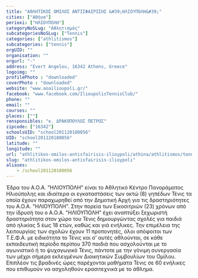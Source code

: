 ```yaml
---
title: "ΑΘΛΗΤΙΚΟΣ ΟΜΙΛΟΣ ΑΝΤΙΣΦΑΙΡΙΣΗΣ &#39;ΗΛΙΟΥΠΟΛΗ&#39;"
cities: ["Αθήνα"]
perioxi: ["ΗΛΙΟΥΠΟΛΗ"]
categoryNoSLug: "Αθλητισμός"
subcategoriesNoSLug: ["Tennis"]
categories: ["athlitismos"]
subcategories: ["tennis"]
orgUID: ""
organisation: ""
orgurl: "-"
address: "Evert Angelou, 16342 Athens, Greece"
logoimg: ""
profilePhoto : "downloaded"
coverPhoto : "downloaded"
website: "www.aoailioupoli.gr/"
facebook: "www.facebook.com/IlioupolisTennisClub/"
phone: ""
email: ""
courses: ""
places: [""]
rensponsibles: "κ. ΔΡΑΚΟΠΟΥΛΟΣ ΠΕΤΡΟΣ"
zipcode: ["16342"]
schoolsUID: "school201120180056"
UID: "school201120180056"
latitude: ""
longitude: ""
url: "athlitikos-omilos-antisfairisis-ilioypoli/athina/athlitismos/tennis"
slug: "athlitikos-omilos-antisfairisis-ilioypoli"
aliases:
    - /school201120180056
---
```





Έδρα του Α.Ο.Α. &quot;ΗΛΙΟΥΠΟΛΗ&quot; είναι το Αθλητικό Κέντρο Πανοράματος Ηλιούπολης και ιδιαίτερα οι εγκαταστάσεις των οκτώ (8) γηπέδων Τένις τα οποία έχουν παραχωρηθεί από την Δημοτική Αρχή για τις δραστηριότητες του Α.Ο.Α. &quot;ΗΛΙΟΥΠΟΛΗ&quot;. Στην πορεία των Εικοσιτριών (23) χρόνων από την ίδρυσή του ο Α.Ο.Α. &quot;ΗΛΙΟΥΠΟΛΗ&quot; έχει αναπτύξει ξεχωριστή δραστηριότητα στον χώρο του Τένις δημιουργώντας σχολές για παιδιά από ηλικίας 5 έως 18 ετών, καθώς και γιά ενήλικες. Την επιμέλεια της λειτουργίας των σχολών έχουν 11 προπονητές, όλοι απόφοιτοι των Τ.Ε.Φ.Α. με ειδικότητα το Τένις και σ’ αυτές αθλούνται, σε κάθε εκπαιδευτική περίοδο περίπου 370 παιδιά που ασχολούνται με το αγωνιστικό ή το ψυχαγωγικό Τένις, πάντοτε με την γόνιμη συνεργασία των μέχρι σήμερα εκλεγμένων Διοικητικών Συμβουλίων του Ομίλου. Επιπλέον τις βραδινές ώρες παρέχονται μαθήματα Τένις σε 60 ενήλικες που επιθυμούν να ασχοληθούν ερασιτεχνικά με το άθλημα.